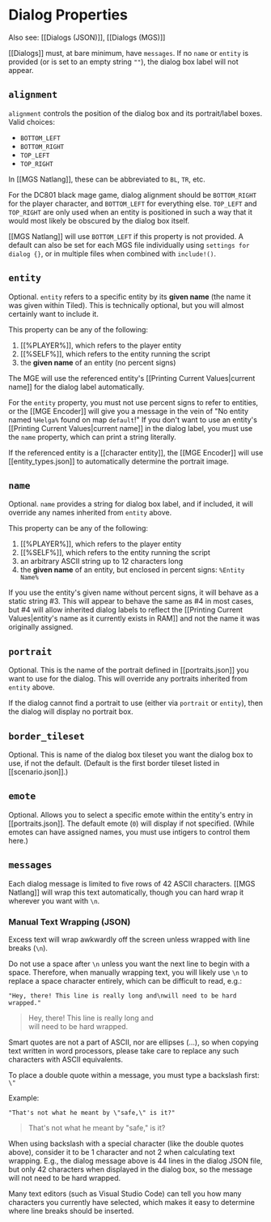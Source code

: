 # Dialog Properties

Also see: [[Dialogs (JSON)]], [[Dialogs (MGS)]]

[[Dialogs]] must, at bare minimum, have `messages`. If no `name` or `entity` is provided (or is set to an empty string `""`), the dialog box label will not appear.

## `alignment`

`alignment` controls the position of the dialog box and its portrait/label boxes. Valid choices:

- `BOTTOM_LEFT`
- `BOTTOM_RIGHT`
- `TOP_LEFT`
- `TOP_RIGHT`

In [[MGS Natlang]], these can be abbreviated to `BL`, `TR`, etc.

For the DC801 black mage game, dialog alignment should be `BOTTOM_RIGHT` for the player character, and `BOTTOM_LEFT` for everything else. `TOP_LEFT` and `TOP_RIGHT` are only used when an entity is positioned in such a way that it would most likely be obscured by the dialog box itself.

[[MGS Natlang]] will use `BOTTOM_LEFT` if this property is not provided. A default can also be set for each MGS file individually using `settings for dialog {}`, or in multiple files when combined with `include!()`.

## `entity`

Optional. `entity` refers to a specific entity by its **given name** (the name it was given within Tiled). This is technically optional, but you will almost certainly want to include it.

This property can be any of the following:

1. [[%PLAYER%]], which refers to the player entity
2. [[%SELF%]], which refers to the entity running the script
3. the **given name** of an entity (no percent signs)

The MGE will use the referenced entity's [[Printing Current Values|current name]] for the dialog label automatically.

For the `entity` property, you must not use percent signs to refer to entities, or the [[MGE Encoder]] will give you a message in the vein of "No entity named `%Helga%` found on map `default`!" If you don't want to use an entity's [[Printing Current Values|current name]] in the dialog label, you must use the `name` property, which can print a string literally.

If the referenced entity is a [[character entity]], the [[MGE Encoder]] will use [[entity_types.json]] to automatically determine the portrait image.

## `name`

Optional. `name` provides a string for dialog box label, and if included, it will override any names inherited from `entity` above.

This property can be any of the following:

1. [[%PLAYER%]], which refers to the player entity
2. [[%SELF%]], which refers to the entity running the script
3. an arbitrary ASCII string up to 12 characters long
4. the **given name** of an entity, but enclosed in percent signs: `%Entity Name%`

If you use the entity's given name without percent signs, it will behave as a static string #3. This will appear to behave the same as #4 in most cases, but #4 will allow inherited dialog labels to reflect the [[Printing Current Values|entity's name as it currently exists in RAM]] and not the name it was originally assigned.

## `portrait`

Optional.  This is the name of the portrait defined in [[portraits.json]] you want to use for the dialog. This will override any portraits inherited from `entity` above.

If the dialog cannot find a portrait to use (either via `portrait` or `entity`), then the dialog will display no portrait box.

## `border_tileset`

Optional. This is name of the dialog box tileset you want the dialog box to use, if not the default. (Default is the first border tileset listed in [[scenario.json]].)

## `emote`

Optional. Allows you to select a specific emote within the entity's entry in [[portraits.json]]. The default emote (`0`) will display if not specified. (While emotes can have assigned names, you must use intigers to control them here.)

## `messages`

Each dialog message is limited to five rows of 42 ASCII characters. [[MGS Natlang]] will wrap this text automatically, though you can hard wrap it wherever you want with `\n`.

### Manual Text Wrapping (JSON)

Excess text will wrap awkwardly off the screen unless wrapped with line breaks (`\n`).

Do not use a space after `\n` unless you want the next line to begin with a space. Therefore, when manually wrapping text, you will likely use `\n` to replace a space character entirely, which can be difficult to read, e.g.:

`"Hey, there! This line is really long and\nwill need to be hard wrapped."`

>Hey, there! This line is really long and<br>
>will need to be hard wrapped.

Smart quotes are not a part of ASCII, nor are ellipses (…), so when copying text written in word processors, please take care to replace any such characters with ASCII equivalents.

To place a double quote within a message, you must type a backslash first: `\"`

Example:

`"That's not what he meant by \"safe,\" is it?"`

>That's not what he meant by "safe," is it?

When using backslash with a special character (like the double quotes above), consider it to be 1 character and not 2 when calculating text wrapping. E.g., the dialog message above is 44 lines in the dialog JSON file, but only 42 characters when displayed in the dialog box, so the message will not need to be hard wrapped.

Many text editors (such as Visual Studio Code) can tell you how many characters you currently have selected, which makes it easy to determine where line breaks should be inserted.
